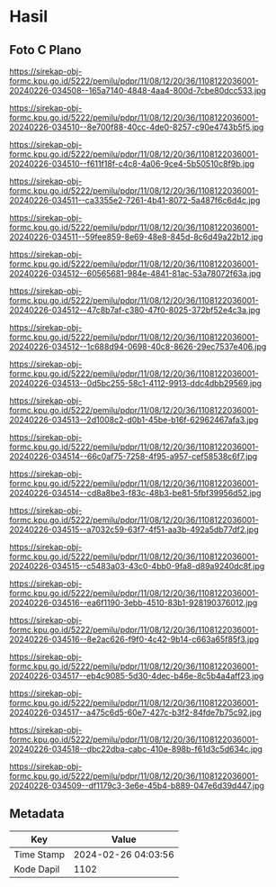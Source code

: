 # Hasil

## Foto C Plano

https://sirekap-obj-formc.kpu.go.id/5222/pemilu/pdpr/11/08/12/20/36/1108122036001-20240226-034508--165a7140-4848-4aa4-800d-7cbe80dcc533.jpg

https://sirekap-obj-formc.kpu.go.id/5222/pemilu/pdpr/11/08/12/20/36/1108122036001-20240226-034510--8e700f88-40cc-4de0-8257-c90e4743b5f5.jpg

https://sirekap-obj-formc.kpu.go.id/5222/pemilu/pdpr/11/08/12/20/36/1108122036001-20240226-034510--f611f18f-c4c8-4a06-9ce4-5b50510c8f9b.jpg

https://sirekap-obj-formc.kpu.go.id/5222/pemilu/pdpr/11/08/12/20/36/1108122036001-20240226-034511--ca3355e2-7261-4b41-8072-5a487f6c6d4c.jpg

https://sirekap-obj-formc.kpu.go.id/5222/pemilu/pdpr/11/08/12/20/36/1108122036001-20240226-034511--59fee859-8e69-48e8-845d-8c6d49a22b12.jpg

https://sirekap-obj-formc.kpu.go.id/5222/pemilu/pdpr/11/08/12/20/36/1108122036001-20240226-034512--60565681-984e-4841-81ac-53a78072f63a.jpg

https://sirekap-obj-formc.kpu.go.id/5222/pemilu/pdpr/11/08/12/20/36/1108122036001-20240226-034512--47c8b7af-c380-47f0-8025-372bf52e4c3a.jpg

https://sirekap-obj-formc.kpu.go.id/5222/pemilu/pdpr/11/08/12/20/36/1108122036001-20240226-034512--1c688d94-0698-40c8-8626-29ec7537e406.jpg

https://sirekap-obj-formc.kpu.go.id/5222/pemilu/pdpr/11/08/12/20/36/1108122036001-20240226-034513--0d5bc255-58c1-4112-9913-ddc4dbb29569.jpg

https://sirekap-obj-formc.kpu.go.id/5222/pemilu/pdpr/11/08/12/20/36/1108122036001-20240226-034513--2d1008c2-d0b1-45be-b16f-62962467afa3.jpg

https://sirekap-obj-formc.kpu.go.id/5222/pemilu/pdpr/11/08/12/20/36/1108122036001-20240226-034514--66c0af75-7258-4f95-a957-cef58538c6f7.jpg

https://sirekap-obj-formc.kpu.go.id/5222/pemilu/pdpr/11/08/12/20/36/1108122036001-20240226-034514--cd8a8be3-f83c-48b3-be81-5fbf39956d52.jpg

https://sirekap-obj-formc.kpu.go.id/5222/pemilu/pdpr/11/08/12/20/36/1108122036001-20240226-034515--a7032c59-63f7-4f51-aa3b-492a5db77df2.jpg

https://sirekap-obj-formc.kpu.go.id/5222/pemilu/pdpr/11/08/12/20/36/1108122036001-20240226-034515--c5483a03-43c0-4bb0-9fa8-d89a9240dc8f.jpg

https://sirekap-obj-formc.kpu.go.id/5222/pemilu/pdpr/11/08/12/20/36/1108122036001-20240226-034516--ea6f1190-3ebb-4510-83b1-928190376012.jpg

https://sirekap-obj-formc.kpu.go.id/5222/pemilu/pdpr/11/08/12/20/36/1108122036001-20240226-034516--8e2ac626-f9f0-4c42-9b14-c663a65f85f3.jpg

https://sirekap-obj-formc.kpu.go.id/5222/pemilu/pdpr/11/08/12/20/36/1108122036001-20240226-034517--eb4c9085-5d30-4dec-b46e-8c5b4a4aff23.jpg

https://sirekap-obj-formc.kpu.go.id/5222/pemilu/pdpr/11/08/12/20/36/1108122036001-20240226-034517--a475c6d5-60e7-427c-b3f2-84fde7b75c92.jpg

https://sirekap-obj-formc.kpu.go.id/5222/pemilu/pdpr/11/08/12/20/36/1108122036001-20240226-034518--dbc22dba-cabc-410e-898b-f61d3c5d634c.jpg

https://sirekap-obj-formc.kpu.go.id/5222/pemilu/pdpr/11/08/12/20/36/1108122036001-20240226-034509--df1179c3-3e6e-45b4-b889-047e6d39d447.jpg


## Metadata

| Key        | Value               |
| ---------- | ------------------- |
| Time Stamp | 2024-02-26 04:03:56 |
| Kode Dapil | 1102                |



